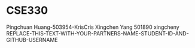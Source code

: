 # CSE330
Pingchuan Huang-503954-KrisCris
Xingchen Yang 501890 xingcheny
REPLACE-THIS-TEXT-WITH-YOUR-PARTNERS-NAME-STUDENT-ID-AND-GITHUB-USERNAME
